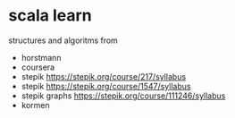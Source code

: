 # scala learn

structures and algoritms from 
- horstmann
- coursera
- stepik https://stepik.org/course/217/syllabus
- stepik https://stepik.org/course/1547/syllabus
- stepik graphs https://stepik.org/course/111246/syllabus
- kormen
